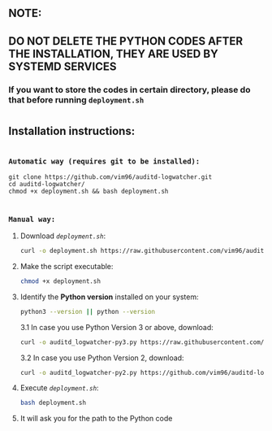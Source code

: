 ## **NOTE:**
## DO NOT DELETE THE PYTHON CODES AFTER THE INSTALLATION, THEY ARE USED BY SYSTEMD SERVICES

### If you want to store the codes in certain directory, please do that before running `deployment.sh`
#
## **Installation instructions**:

#
### **`Automatic way (requires git to be installed):`**

    git clone https://github.com/vim96/auditd-logwatcher.git
    cd auditd-logwatcher/
    chmod +x deployment.sh && bash deployment.sh

#
### **`Manual way:`**

1. Download *`deployment.sh`*:

    ```bash
    curl -o deployment.sh https://raw.githubusercontent.com/vim96/auditd-logwatcher/staging/deployment.sh
    ```

2. Make the script executable:
    ```bash
    chmod +x deployment.sh
    ```
3. Identify the **Python version** installed on your system:

    ```bash
    python3 --version || python --version
    ```

    3.1 In case you use Python Version 3 or above, download:
    
    ```bash
    curl -o auditd_logwatcher-py3.py https://raw.githubusercontent.com/vim96/auditd-logwatcher/staging/app/auditd_logwatcher-py3.py
    ```
    3.2 In case you use Python Version 2, download:

    ```bash
    curl -o auditd_logwatcher-py2.py https://github.com/vim96/auditd-logwatcher/blob/staging/app/auditd_logwatcher-py2.py
    ```

4. Execute *`deployment.sh`*:

    ```bash
    bash deployment.sh
    ```

5. It will ask you for the path to the Python code